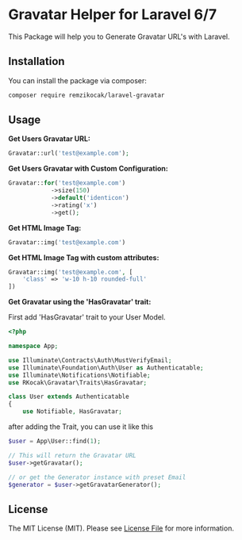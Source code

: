 # Gravatar Helper for Laravel 6/7

This Package will help you to Generate Gravatar URL's with Laravel.

## Installation
You can install the package via composer:

``` bash
composer require remzikocak/laravel-gravatar
```

## Usage
**Get Users Gravatar URL:**
``` php
Gravatar::url('test@example.com');
```

**Get Users Gravatar with Custom Configuration:**
``` php
Gravatar::for('test@example.com')
            ->size(150)
            ->default('identicon')
            ->rating('x')
            ->get();
```

**Get HTML Image Tag:**
``` php
Gravatar::img('test@example.com')
```

**Get HTML Image Tag with custom attributes:**
``` php
Gravatar::img('test@example.com', [
    'class' => 'w-10 h-10 rounded-full'
])
```

**Get Gravatar using the 'HasGravatar' trait:**

First add 'HasGravatar' trait to your User Model.

``` php
<?php

namespace App;

use Illuminate\Contracts\Auth\MustVerifyEmail;
use Illuminate\Foundation\Auth\User as Authenticatable;
use Illuminate\Notifications\Notifiable;
use RKocak\Gravatar\Traits\HasGravatar;

class User extends Authenticatable
{
    use Notifiable, HasGravatar;
```

after adding the Trait, you can use it like this

``` php
$user = App\User::find(1);

// This will return the Gravatar URL
$user->getGravatar();

// or get the Generator instance with preset Email
$generator = $user->getGravatarGenerator();
```

## License
The MIT License (MIT). Please see [License File](LICENSE.md) for more information.